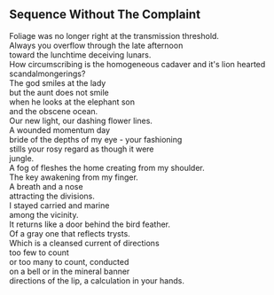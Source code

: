 Sequence Without The Complaint
------------------------------
Foliage was no longer right at the transmission threshold.  
Always you overflow through the late afternoon  
toward the lunchtime deceiving lunars.  
How circumscribing is the homogeneous cadaver and it's lion hearted scandalmongerings?  
The god smiles at the lady  
but the aunt does not smile  
when he looks at the elephant son  
and the obscene ocean.  
Our new light, our dashing flower lines.  
A wounded momentum day  
bride of the depths of my eye - your fashioning  
stills your rosy regard as though it were  
jungle.  
A fog of fleshes the home creating from my shoulder.  
The key awakening from my finger.  
A breath and a nose  
attracting the divisions.  
I stayed carried and marine  
among the vicinity.  
It returns like a door behind the bird feather.  
Of a gray one that reflects trysts.  
Which is a cleansed current of directions  
too few to count  
or too many to count, conducted  
on a bell or in the mineral banner  
directions of the lip, a calculation in your hands.  
